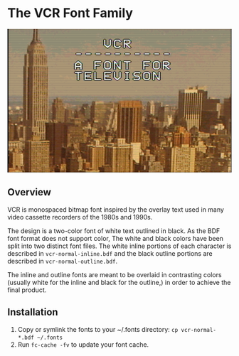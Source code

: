 # The VCR Font Family

![screenshot](screenshot.png)

## Overview

VCR is monospaced bitmap font inspired by the overlay text used in
many video cassette recorders of the 1980s and 1990s.

The design is a two-color font of white text outlined in black.  As
the BDF font format does not support color, The white and black colors
have been split into two distinct font files.  The white inline
portions of each character is described in `vcr-normal-inline.bdf` and
the black outline portions are described in `vcr-normal-outline.bdf`.

The inline and outline fonts are meant to be overlaid in contrasting
colors (usually white for the inline and black for the outline,) in
order to achieve the final product.

## Installation

1. Copy or symlink the fonts to your ~/.fonts directory:
   `cp vcr-normal-*.bdf ~/.fonts`
2. Run `fc-cache -fv` to update your font cache.

